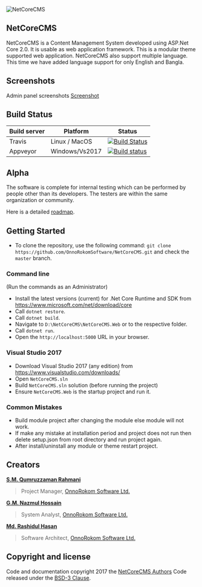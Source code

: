 ![NetCoreCMS](https://raw.githubusercontent.com/OnnorokomSoftware/NetCoreCMS/master/NetCoreCMS.Web/wwwroot/NetCoreCMS-full-logo.png)
## NetCoreCMS
NetCoreCMS is a Content Management System developed using ASP.Net Core 2.0. It is usable as web application framework. This is a modular theme supported web application. NetCoreCMS also support multiple language. This time we have added language support for only English and Bangla.  
## Screenshots
Admin panel screenshots [Screenshot](https://github.com/OnnoRokomSoftware/NetCoreCMS/blob/master/Screenshots.md)

## Build Status
| Build server| Platform       | Status      |
|-------------|----------------|-------------|
|Travis       | Linux / MacOS  |[![Build Status](https://travis-ci.org/OnnoRokomSoftware/NetCoreCMS.svg?branch=master)](https://travis-ci.org/OnnorokomSoftware/NetCoreCMS) |
|Appveyor      | Windows/Vs2017 |[![Build status](https://ci.appveyor.com/api/projects/status/59vf48ehnbd3m7bf?svg=true)](https://ci.appveyor.com/project/OnnoRokomSoftware/netcorecms/branch/master)|

## Alpha

The software is complete for internal testing which can be performed by people other than its developers. The testers are within the same organization or community. 

Here is a detailed [roadmap](https://github.com/OnnoRokomSoftware/NetCoreCMS/wiki/Roadmap).

## Getting Started

- To clone the repository, use the following command: 
`git clone https://github.com/OnnoRokomSoftware/NetCoreCMS.git` 
and check the `master` branch. 

### Command line
(Run the commands as an Administrator)

- Install the latest versions (current) for .Net Core Runtime and SDK from https://www.microsoft.com/net/download/core
- Call `dotnet restore`.
- Call `dotnet build`.
- Navigate to `D:\NetCoreCMS\NetCoreCMS.Web` or to the respective folder. 
- Call `dotnet run`.
- Open the `http://localhost:5000` URL in your browser.

### Visual Studio 2017

- Download Visual Studio 2017 (any edition) from https://www.visualstudio.com/downloads/
- Open `NetCoreCMS.sln`
- Build `NetCoreCMS.sln` solution (before running the project)
- Ensure `NetCoreCMS.Web` is the startup project and run it.

### Common Mistakes
- Build module project after changing the module else module will not work.
- If make any mistake at installation period and project does not run then delete setup.json from root directory and run project again.
- After install/uninstall any module or theme restart project.

 
## Creators

[**S.M. Qumruzzaman Rahmani**](http://byronbd.com)
> Project Manager, [OnnoRokom Software Ltd.](https://onnorokomsoftware.com)

[**G.M. Nazmul Hossain**](http://gmnazmul.com)
> System Analyst, [OnnoRokom Software Ltd.](https://onnorokomsoftware.com)

[**Md. Rashidul Hasan**](http://masums.com)
> Software Architect, [OnnoRokom Software Ltd.](https://onnorokomsoftware.com)


## Copyright and license

Code and documentation copyright 2017 the [NetCoreCMS Authors](http://onnorokomsoftware.com) Code released under the [BSD-3 Clause](https://github.com/OnnorokomSoftware/NetCoreCMS/blob/master/LICENSE).

